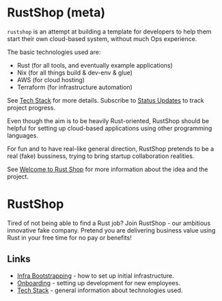 # RustShop (meta)

`rustshop` is an attempt at building a template for developers
to help them start their own cloud-based system, without much Ops experience.

The basic technologies used are:

* Rust (for all tools, and eventually example applications)
* Nix (for all things build & dev-env & glue)
* AWS (for cloud hosting)
* Terraform (for infrastructure automation)

See [Tech Stack](./README.techstack.md) for more details.
Subscribe to [Status Updates](https://github.com/rustshop/rustshop/discussions/6)
to track project progress.

Even though the aim is to be heavily Rust-oriented, RustShop should be
helpful for setting up cloud-based applications using other programming
languages.

For fun and to have real-like general direction, RustShop pretends to be a real (fake)
bussiness, trying to bring startup collaboration realities.

See [Welcome to Rust Shop](https://github.com/rustshop/rustshop/discussions/1)
for more information about the idea and the project.

# RustShop

Tired of not being able to find a Rust job? Join RustShop -
our ambitious innovative fake company. Pretend you are delivering
business value using Rust in your free time for no pay or benefits!

## Links

* [Infra Bootstrapping](infra/README.bootstrapping.md) - how to set up
  initial infrastructure.
* [Onboarding](./README.onboarding.md) - setting up development for new employees.
* [Tech Stack](./README.techstack.md) - general information about technologies used.
